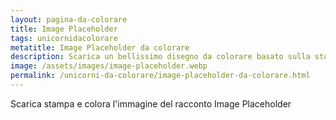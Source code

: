 ```yaml
---
layout: pagina-da-colorare
title: Image Placeholder
tags: unicornidacolorare
metatitle: Image Placeholder da colorare
description: Scarica un bellissimo disegno da colorare basato sulla storia Image Placeholder
image: /assets/images/image-placeholder.webp
permalink: /unicorni-da-colorare/image-placeholder-da-colorare.html
---
```

Scarica stampa e colora l'immagine del racconto Image Placeholder

